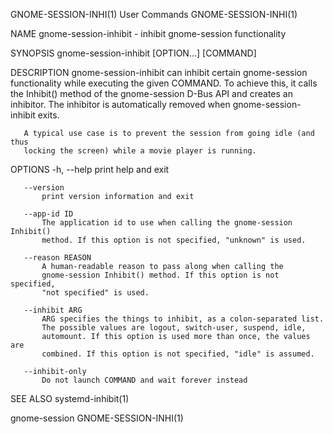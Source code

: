 GNOME-SESSION-INHI(1)           User Commands           GNOME-SESSION-INHI(1)

NAME
       gnome-session-inhibit - inhibit gnome-session functionality

SYNOPSIS
       gnome-session-inhibit [OPTION...] [COMMAND]

DESCRIPTION
       gnome-session-inhibit can inhibit certain gnome-session functionality
       while executing the given COMMAND. To achieve this, it calls the
       Inhibit() method of the gnome-session D-Bus API and creates an
       inhibitor. The inhibitor is automatically removed when
       gnome-session-inhibit exits.

       A typical use case is to prevent the session from going idle (and thus
       locking the screen) while a movie player is running.

OPTIONS
       -h, --help
           print help and exit

       --version
           print version information and exit

       --app-id ID
           The application id to use when calling the gnome-session Inhibit()
           method. If this option is not specified, "unknown" is used.

       --reason REASON
           A human-readable reason to pass along when calling the
           gnome-session Inhibit() method. If this option is not specified,
           "not specified" is used.

       --inhibit ARG
           ARG specifies the things to inhibit, as a colon-separated list.
           The possible values are logout, switch-user, suspend, idle,
           automount. If this option is used more than once, the values are
           combined. If this option is not specified, "idle" is assumed.

       --inhibit-only
           Do not launch COMMAND and wait forever instead

SEE ALSO
       systemd-inhibit(1)

gnome-session                                           GNOME-SESSION-INHI(1)

